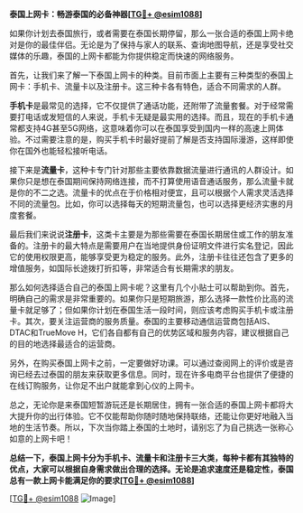 **泰国上网卡：畅游泰国的必备神器[[TG💪+ @esim1088](https://t.me/s/esim1088)]**

如果你计划去泰国旅行，或者需要在泰国长期停留，那么一张合适的泰国上网卡绝对是你的最佳伴侣。无论是为了保持与家人的联系、查询地图导航，还是享受社交媒体的乐趣，泰国的上网卡都能为你提供稳定而快速的网络服务。

首先，让我们来了解一下泰国上网卡的种类。目前市面上主要有三种类型的泰国上网卡：手机卡、流量卡以及注册卡。这三种卡各有特色，适合不同需求的人群。

**手机卡**是最常见的选择，它不仅提供了通话功能，还附带了流量套餐。对于经常需要打电话或发短信的人来说，手机卡无疑是最实用的选择。而且，现在的手机卡通常都支持4G甚至5G网络，这意味着你可以在泰国享受到国内一样的高速上网体验。不过需要注意的是，购买手机卡时最好提前了解是否支持国际漫游，这样即使你在国外也能轻松接听电话。

接下来是**流量卡**，这种卡专门针对那些主要依靠数据流量进行通讯的人群设计。如果你只是想在泰国期间保持网络连接，而不打算使用语音通话服务，那么流量卡就是你的不二之选。流量卡的优点在于价格相对便宜，且可以根据个人需求灵活选择不同的流量包。比如，你可以选择每天的短期流量包，也可以选择更经济实惠的月度套餐。

最后我们来说说**注册卡**，这类卡主要是为那些需要在泰国长期居住或工作的朋友准备的。注册卡的最大特点是需要用户在当地提供身份证明文件进行实名登记，因此它的使用权限更高，能够享受更为稳定的服务。此外，注册卡往往还包含了更多的增值服务，如国际长途拨打折扣等，非常适合有长期需求的朋友。

那么如何选择适合自己的泰国上网卡呢？这里有几个小贴士可以帮助到你。首先，明确自己的需求是非常重要的。如果你只是短期旅游，那么选择一款性价比高的流量卡就足够了；但如果你计划在泰国生活一段时间，则应该考虑购买手机卡或注册卡。其次，要关注运营商的服务质量。泰国的主要移动通信运营商包括AIS、DTAC和TrueMove H，它们各自都有自己的优势区域和服务内容，建议根据自己的目的地选择最适合的运营商。

另外，在购买泰国上网卡之前，一定要做好功课。可以通过查阅网上的评价或是咨询已经去过泰国的朋友来获取更多信息。同时，现在许多电商平台也提供了便捷的在线订购服务，让你足不出户就能拿到心仪的上网卡。

总之，无论你是来泰国短暂游玩还是长期居住，拥有一张合适的泰国上网卡都将大大提升你的出行体验。它不仅能帮助你随时随地保持联络，还能让你更好地融入当地的生活节奏。所以，下次当你踏上泰国的土地时，请别忘了为自己挑选一张称心如意的上网卡吧！

**总结一下，泰国上网卡分为手机卡、流量卡和注册卡三大类，每种卡都有其独特的优点，大家可以根据自身需求做出合理的选择。无论是追求速度还是稳定性，泰国总有一款上网卡能满足你的要求[[TG💪+ @esim1088](https://t.me/s/esim1088)]**

[[TG💪+ @esim1088](https://t.me/s/esim1088) ![Image](https://i.postimg.cc/4NQfJmqS/Snipaste-2025-05-13-00-14-12.png)]